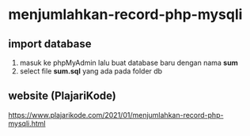 # menjumlahkan-record-php-mysqli

## import database
1. masuk ke phpMyAdmin lalu buat database baru dengan nama <strong>sum</strong>
2. select file <strong>sum.sql</strong> yang ada pada folder db

## website (PlajariKode)
https://www.plajarikode.com/2021/01/menjumlahkan-record-php-mysqli.html
